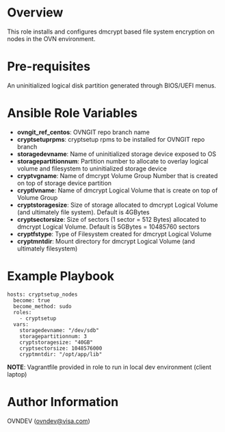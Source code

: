# Overview
This role installs and configures dmcrypt based file system encryption on nodes in the OVN environment.

# Pre-requisites
An uninitialized logical disk partition generated through BIOS/UEFI menus.

# Ansible Role Variables

* **ovngit\_ref\_centos**: OVNGIT repo branch name
* **cryptsetuprpms**: cryptsetup rpms to be installed for OVNGIT repo branch
* **storagedevname**: Name of uninitialized storage device exposed to OS 
* **storagepartitionnum**: Partition number to allocate to overlay logical volume and filesystem to uninitialized storage device
* **cryptvgname**: Name of dmcrypt Volume Group Number that is created on top of storage device partition
* **cryptlvname**: Name of dmcrypt Logical Volume that is create on top of Volume Group 
* **cryptstoragesize**: Size of storage allocated to dmcrypt Logical Volume (and ultimately file system). Default is 4GBytes
* **cryptsectorsize**: Size of sectors (1 sector = 512 Bytes) allocated to dmcrypt Logical Volume. Default is 5GBytes = 10485760 sectors
* **cryptfstype**: Type of Filesystem created for dmcrypt Logical Volume 
* **cryptmntdir**: Mount directory for dmcrypt Logical Volume (and ultimately filesystem) 

# Example Playbook
    hosts: cryptsetup_nodes
      become: true
      become_method: sudo
      roles:
        - cryptsetup 
      vars:
        storagedevname: "/dev/sdb"
        storagepartitionnum: 3
        cryptstoragesize: "40GB"
        cryptsectorsize: 1048576000
        cryptmntdir: "/opt/app/lib"

**NOTE**: Vagrantfile provided in role to run in local dev environment (client laptop)

# Author Information
OVNDEV (ovndev@visa.com)
